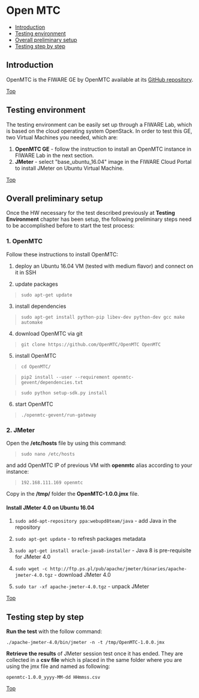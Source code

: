 # Open MTC #

* [Introduction](#introduction)
* [Testing environment](#testing-environment)
* [Overall preliminary setup](#overall-preliminary-setup)
* [Testing step by step](#testing-step-by-step)


## Introduction ##

OpenMTC is the FIWARE GE by OpenMTC available at its [GitHub repository](https://github.com/OpenMTC/OpenMTC). 

[Top](#open-mtc)

## Testing environment ##

The testing environment can be easily set up through a FIWARE Lab, which is based on the cloud operating system OpenStack. 
In order to test this GE, two Virtual Machines you needed, which are: 

1. **OpenMTC GE** - follow the instruction to install an OpenMTC instance in FIWARE Lab in the next section. 
2. **JMeter** - select "base_ubuntu_16.04" image in the FIWARE Cloud Portal to install JMeter on Ubuntu Virtual Machine.

[Top](#open-mtc)

## Overall preliminary setup ##

Once the HW necessary for the test described previously at **Testing Environment** chapter has been setup, the following preliminary steps need to be accomplished before to start the test process:

### 1. OpenMTC ###

Follow these instructions to install OpenMTC: 

1) deploy an Ubuntu 16.04 VM (tested with medium flavor) and connect on it in SSH

2) update packages

> `sudo apt-get update`

3) install dependencies

> `sudo apt-get install python-pip libev-dev python-dev gcc make automake`

4) download OpenMTC via git

> `git clone https://github.com/OpenMTC/OpenMTC OpenMTC`

5) install OpenMTC

> `cd OpenMTC/`

> `pip2 install --user --requirement openmtc-gevent/dependencies.txt`

> `sudo python setup-sdk.py install`

6) start OpenMTC

> `./openmtc-gevent/run-gateway`


### 2. JMeter ###

Open the **/etc/hosts** file by using this command:

> `sudo nano /etc/hosts` 

and add OpenMTC IP of previous VM with **openmtc** alias according to your instance: 

> `192.168.111.169 openmtc`


Copy in the **/tmp/** folder the **OpenMTC-1.0.0.jmx** file.


#### Install JMeter 4.0 on Ubuntu 16.04 ####

1. `sudo add-apt-repository ppa:webupd8team/java` - add Java in the repository

2. `sudo apt-get update` - to refresh packages metadata

3. `sudo apt-get install oracle-java8-installer` - Java 8 is pre-requisite for JMeter 4.0

4. `sudo wget -c http://ftp.ps.pl/pub/apache/jmeter/binaries/apache-jmeter-4.0.tgz` - download JMeter 4.0

5. `sudo tar -xf apache-jmeter-4.0.tgz` - unpack JMeter

[Top](#open-mtc)

## Testing step by step ##

**Run the test** with the follow command: 

`./apache-jmeter-4.0/bin/jmeter -n -t /tmp/OpenMTC-1.0.0.jmx`

**Retrieve the results** of JMeter session test once it has ended. They are collected in a **csv file** which is placed in the same folder where you are using the jmx file and named as following: 

`openmtc-1.0.0_yyyy-MM-dd HHmmss.csv`

[Top](#open-mtc)